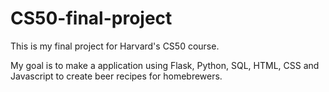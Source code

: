 # CS50-final-project
This is my final project for Harvard's CS50 course.

My goal is to make a application using Flask, Python, SQL, HTML, CSS and Javascript to create beer recipes for homebrewers. 
